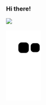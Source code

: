 ### Hi there!

<div> 
  <a href="https://www.linkedin.com/in/arthurlsb" target="_blank"><link rel="stylesheet" href="https://cdn.jsdelivr.net/gh/devicons/devicon@v2.15.1/devicon.min.css">
  <a href = "mailto:arthur.lisboa159963@gmail.com"><img src="https://img.shields.io/badge/-Gmail-%23333?style=for-the-badge&logo=gmail&logoColor=white" 
target="_blank"></a>


 
  ![Snake animation](https://github.com/rafaballerini/rafaballerini/blob/output/github-contribution-grid-snake.svg)
 
</div>
